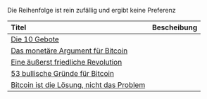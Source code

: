 Die Reihenfolge ist rein zufällig und ergibt keine Preferenz

| Titel                                                                       | Bescheibung   | 
| :------------------------------------------------------------------------   | :------------:|
| [Die 10 Gebote](https://blockinfo.ch/die-10-gebote/)                        |               |               
| [Das monetäre Argument für Bitcoin](https://kurzelinks.de/pa95)             |               |            
| [Eine äußerst friedliche Revolution](https://kurzelinks.de/c5qh)            |               |  
| [53 bullische Gründe für Bitcoin](https://kurzelinks.de/qb6r)               |               | 
| [Bitcoin ist die Lösung, nicht das Problem](https://kurzelinks.de/sfy1)     |               | 
